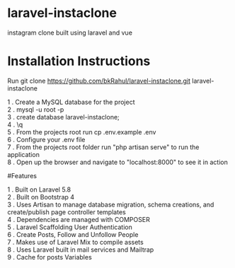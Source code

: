 # laravel-instaclone
instagram clone built using laravel and vue


# Installation Instructions

Run git clone https://github.com/bkRahul/laravel-instaclone.git laravel-instaclone

1 . Create a MySQL database for the project\
2 . mysql -u root -p\
3 . create database laravel-instaclone;\
4 . \q\
5 . From the projects root run cp .env.example .env\
6 . Configure your .env file\
7 . From the projects root folder run "php artisan serve" to run the application\
8 . Open up the browser and navigate to "localhost:8000" to see it in action

#Features

1 . Built on Laravel 5.8\
2 . Built on Bootstrap 4\
3 . Uses Artisan to manage database migration, schema creations, and create/publish page controller templates\
4 . Dependencies are managed with COMPOSER\
5 . Laravel Scaffolding User Authentication\
6 . Create Posts, Follow and Unfollow People\
7 . Makes use of Laravel Mix to compile assets\
8 . Uses Laravel built in mail services and Mailtrap\
9 . Cache for posts Variables
